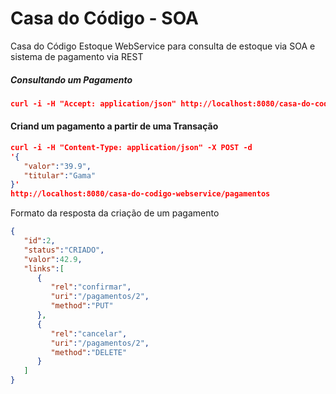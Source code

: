 # Casa do Código - SOA
Casa do Código Estoque WebService para consulta de estoque via SOA e sistema de pagamento via REST

##### Consultando um Pagamento 
```json
curl -i -H "Accept: application/json" http://localhost:8080/casa-do-codigo-webservice/pagamentos/1
```

#### Criand um pagamento a partir de uma Transação

```json
curl -i -H "Content-Type: application/json" -X POST -d 
'{
   "valor":"39.9",
   "titular":"Gama"
}' 
http://localhost:8080/casa-do-codigo-webservice/pagamentos
```

Formato da resposta da criação de um pagamento

```json
{
   "id":2,
   "status":"CRIADO",
   "valor":42.9,
   "links":[
      {
         "rel":"confirmar",
         "uri":"/pagamentos/2",
         "method":"PUT"
      },
      {
         "rel":"cancelar",
         "uri":"/pagamentos/2",
         "method":"DELETE"
      }
   ]
}
```
